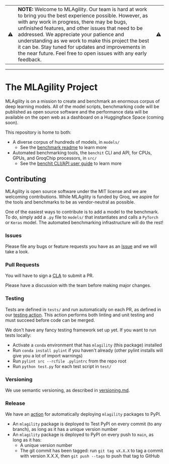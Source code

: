 <table>
<tr>
<td>⚠️</td>
<td>
<strong>NOTE:</strong> Welcome to MLAgility. Our team is hard at work to bring you the best experience possible. However, as with any work in progress, there may be bugs, unfinished features, and other issues that need to be addressed. We appreciate your patience and understanding as we work to make this project the best it can be. Stay tuned for updates and improvements in the near future.
Feel free to open issues with any early feedback.
</td>
<td>⚠️</td>
</tr>
</table>

----
# The MLAgility Project

MLAgility is on a mission to create and benchmark an enormous corpus of deep learning models. All of the model scripts, benchmarking code will be published as open source software and the performance data will be available on the open web as a dashboard on a Huggingface Space (coming soon).

This repository is home to both:
- A diverse corpus of hundreds of models, in `models/`
  - See the [benchmark readme](https://github.com/groq/mlagility/blob/main/models/readme.md) to learn more
- Automated benchmarking tools, the `benchit` CLI and API, for CPUs, GPUs, and GroqChip processors, in `src/`
  - See the [benchit CLI/API user guide](https://github.com/groq/mlagility/blob/main/docs/benchit_user_guide.md) to learn more

## Contributing

MLAgility is open source software under the MIT license and we are welcoming contributions. While MLAgility is funded by Groq, we aspire for the tools and benchmarks to be as vendor-neutral as possible.

One of the easiest ways to contribute is to add a model to the benchmark. To do, simply add a `.py` file to `models/` that instantiates and calls a `PyTorch` or `Keras` model. The automated benchmarking infrastructure will do the rest!

### Issues

Please file any bugs or feature requests you have as an [Issue](https://github.com/groq/mlagility/issues) and we will take a look.

### Pull Requests

You will have to sign a [CLA](https://github.com/groq/mlagility/blob/main/cla.md) to submit a PR.

Please have a discussion with the team before making major changes.

### Testing

Tests are defined in `tests/` and run automatically on each PR, as defined in our [testing action](https://github.com/groq/mlagility/blob/main/.github/workflows/test.yml). This action performs both linting and unit testing and must succeed before code can be merged.

We don't have any fancy testing framework set up yet. If you want to run tests locally:
- Activate a `conda` environment that has `mlagility` (this package) installed
- Run `conda install pylint` if you haven't already (other pylint installs will give you a lot of import warnings)
- Run `pylint src --rcfile .pylintrc` from the repo root
- Run `python test.py` for each test script in `test/`

### Versioning

We use semantic versioning, as described in [versioning.md](https://github.com/groq/mlagility/blob/main/docs/versioning.md).

### Release

We have an [action](https://github.com/groq/mlagility/blob/main/.github/workflows/publish-to-test-pypi.yml) for automatically deploying `mlagility` packages to PyPI.
- An `mlagility` package is deployed to Test PyPI on every commit (to any branch), as long as it has a unique version number
- An `mlagility` package is deployed to PyPI on every push to `main`, as long as it has:
  - A unique version number
  - The git commit has been tagged: run `git tag vX.X.X` to tag a commit with version X.X.X, then `git push --tags` to push that tag to GitHub
